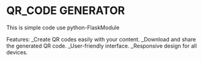 # QR_CODE GENERATOR

This is simple code use python-FlaskModule

Features:
_Create QR codes easily with your content.
_Download and share the generated QR code.
_User-friendly interface.
_Responsive design for all devices.
